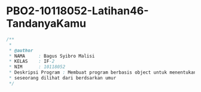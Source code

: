 # PBO2-10118052-Latihan46-TandanyaKamu

```java
/**
 *
 * @author
 * NAMA     : Bagus Syibro Malisi
 * KELAS    : IF-2
 * NIM      : 10118052
 * Deskripsi Program : Membuat program berbasis object untuk menentukan tanda
 * seseorang dilihat dari berdsarkan umur
 */
 ```
 
